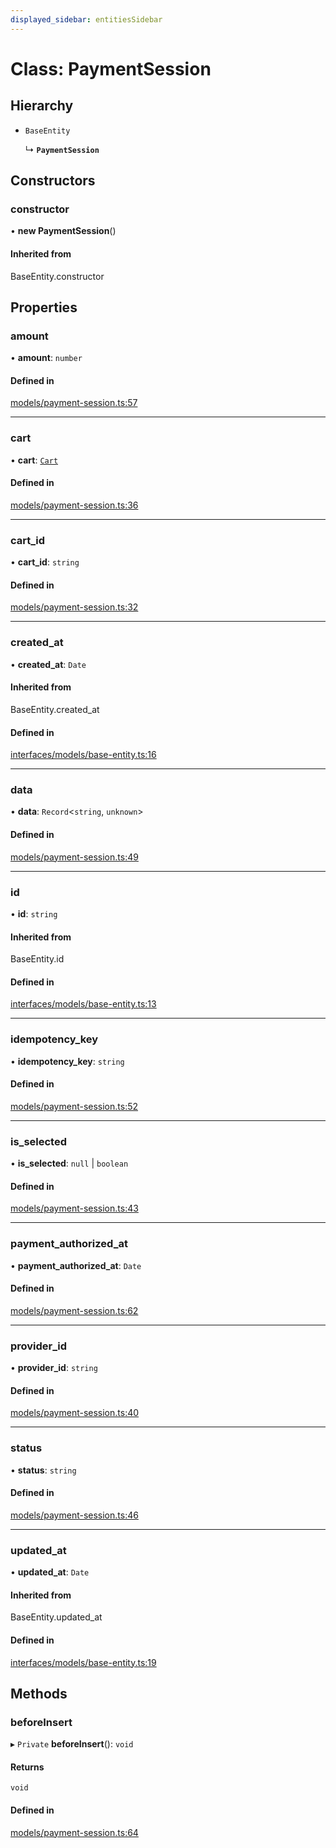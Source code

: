 ```yaml
---
displayed_sidebar: entitiesSidebar
---
```


# Class: PaymentSession

## Hierarchy

- `BaseEntity`

  ↳ **`PaymentSession`**

## Constructors

### constructor

• **new PaymentSession**()

#### Inherited from

BaseEntity.constructor

## Properties

### amount

• **amount**: `number`

#### Defined in

[models/payment-session.ts:57](https://github.com/medusajs/medusa/blob/884322447/packages/medusa/src/models/payment-session.ts#L57)

___

### cart

• **cart**: [`Cart`](Cart.md)

#### Defined in

[models/payment-session.ts:36](https://github.com/medusajs/medusa/blob/884322447/packages/medusa/src/models/payment-session.ts#L36)

___

### cart\_id

• **cart\_id**: `string`

#### Defined in

[models/payment-session.ts:32](https://github.com/medusajs/medusa/blob/884322447/packages/medusa/src/models/payment-session.ts#L32)

___

### created\_at

• **created\_at**: `Date`

#### Inherited from

BaseEntity.created\_at

#### Defined in

[interfaces/models/base-entity.ts:16](https://github.com/medusajs/medusa/blob/884322447/packages/medusa/src/interfaces/models/base-entity.ts#L16)

___

### data

• **data**: `Record`<`string`, `unknown`\>

#### Defined in

[models/payment-session.ts:49](https://github.com/medusajs/medusa/blob/884322447/packages/medusa/src/models/payment-session.ts#L49)

___

### id

• **id**: `string`

#### Inherited from

BaseEntity.id

#### Defined in

[interfaces/models/base-entity.ts:13](https://github.com/medusajs/medusa/blob/884322447/packages/medusa/src/interfaces/models/base-entity.ts#L13)

___

### idempotency\_key

• **idempotency\_key**: `string`

#### Defined in

[models/payment-session.ts:52](https://github.com/medusajs/medusa/blob/884322447/packages/medusa/src/models/payment-session.ts#L52)

___

### is\_selected

• **is\_selected**: ``null`` \| `boolean`

#### Defined in

[models/payment-session.ts:43](https://github.com/medusajs/medusa/blob/884322447/packages/medusa/src/models/payment-session.ts#L43)

___

### payment\_authorized\_at

• **payment\_authorized\_at**: `Date`

#### Defined in

[models/payment-session.ts:62](https://github.com/medusajs/medusa/blob/884322447/packages/medusa/src/models/payment-session.ts#L62)

___

### provider\_id

• **provider\_id**: `string`

#### Defined in

[models/payment-session.ts:40](https://github.com/medusajs/medusa/blob/884322447/packages/medusa/src/models/payment-session.ts#L40)

___

### status

• **status**: `string`

#### Defined in

[models/payment-session.ts:46](https://github.com/medusajs/medusa/blob/884322447/packages/medusa/src/models/payment-session.ts#L46)

___

### updated\_at

• **updated\_at**: `Date`

#### Inherited from

BaseEntity.updated\_at

#### Defined in

[interfaces/models/base-entity.ts:19](https://github.com/medusajs/medusa/blob/884322447/packages/medusa/src/interfaces/models/base-entity.ts#L19)

## Methods

### beforeInsert

▸ `Private` **beforeInsert**(): `void`

#### Returns

`void`

#### Defined in

[models/payment-session.ts:64](https://github.com/medusajs/medusa/blob/884322447/packages/medusa/src/models/payment-session.ts#L64)
